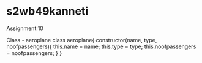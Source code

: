 # s2wb49kanneti
Assignment 10

Class - aeroplane class aeroplane{ constructor(name, type, noofpassengers){
    this.name = name;
    this.type = type;
    this.noofpassengers = noofpassengers;
    }
    }
